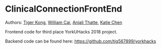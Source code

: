 # ClinicalConnectionFrontEnd

Authors: [Tiger Kong](https://github.com/tig567899/), [William Cai](https://github.com/belguawhale/), [Anjali Thatte](https://github.com/AnjaliDewdrop),
 [Katie Chen](https://github.com/k8iechen)

Frontend code for third place YorkUHacks 2018 project. 

Backend code can be found here: https://github.com/tig567899/yorkhacks
